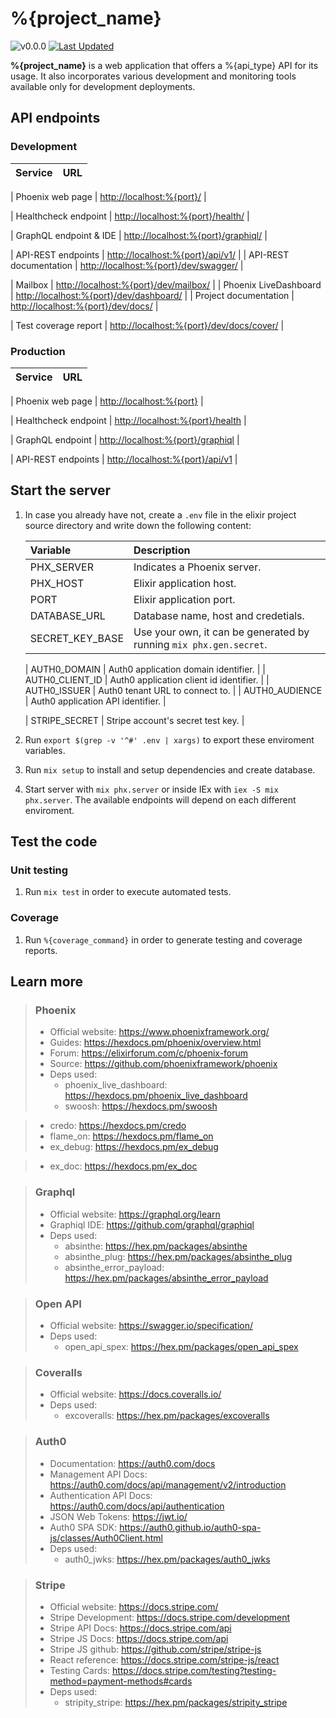 <!-- markdownlint-disable MD028 -->
<!-- markdownlint-disable MD034 -->
# %{project_name}

![v0.0.0](https://img.shields.io/badge/version-0.0.0-white.svg?style=flat-square&color=lightgray)
[![Last Updated](https://img.shields.io/github/last-commit/%{repo_badge}.svg?style=flat-square)](%{repo_url}/commits/main)

**%{project_name}** is a web application that offers a %{api_type} API for its usage. It also incorporates various development and monitoring tools available only for development deployments.

## API endpoints

<!-- tabs-open -->

### Development

| Service | URL |
| --:     | :-- |
<!-- workbench-html open -->
| Phoenix web page | <http://localhost:%{port}/> |
<!-- workbench-html close -->
<!-- workbench-healthcheck open -->
| Healthcheck endpoint | <http://localhost:%{port}/health/> |
<!-- workbench-healthcheck close -->
<!-- workbench-graphql open -->
| GraphQL endpoint & IDE | <http://localhost:%{port}/graphiql/> |
<!-- workbench-graphql close -->
<!-- workbench-rest open -->
| API-REST endpoints | <http://localhost:%{port}/api/v1/> |
| API-REST documentation | <http://localhost:%{port}/dev/swagger/> |
<!-- workbench-rest close -->
| Mailbox | <http://localhost:%{port}/dev/mailbox/> |
| Phoenix LiveDashboard | <http://localhost:%{port}/dev/dashboard/> |
| Project documentation | <http://localhost:%{port}/dev/docs/> |
<!-- workbench-coveralls open -->
| Test coverage report | <http://localhost:%{port}/dev/docs/cover/> |
<!-- workbench-coveralls close -->

### Production

| Service | URL |
| --:     | :-- |
<!-- workbench-html open -->
| Phoenix web page | <http://localhost:%{port}> |
<!-- workbench-html close -->
<!-- workbench-healthcheck open -->
| Healthcheck endpoint | <http://localhost:%{port}/health> |
<!-- workbench-healthcheck close -->
<!-- workbench-graphql open -->
| GraphQL endpoint | <http://localhost:%{port}/graphiql> |
<!-- workbench-graphql close -->
<!-- workbench-rest open -->
| API-REST endpoints | <http://localhost:%{port}/api/v1> |
<!-- workbench-rest close -->

<!-- tabs-close -->

## Start the server

1. In case you already have not, create a `.env` file in the elixir project source directory and write down the following content:

    <!-- workbench-env open -->

    <!-- workbench-env close -->

    | Variable        | Description |
    | :--             | :--         |
    | PHX_SERVER      | Indicates a Phoenix server. |
    | PHX_HOST        | Elixir application host. |
    | PORT            | Elixir application port. |
    | DATABASE_URL    | Database name, host and credetials. |
    | SECRET_KEY_BASE | Use your own, it can be generated by running `mix phx.gen.secret`. |
    <!-- workbench-auth0 open -->
    | AUTH0_DOMAIN    | Auth0 application domain identifier. |
    | AUTH0_CLIENT_ID | Auth0 application client id identifier. |
    | AUTH0_ISSUER    | Auth0 tenant URL to connect to. |
    | AUTH0_AUDIENCE  | Auth0 application API identifier. |
    <!-- workbench-auth0 close -->
    <!-- workbench-stripe open -->
    | STRIPE_SECRET   | Stripe account's secret test key. |
    <!-- workbench-stripe close -->

1. Run `export $(grep -v '^#' .env | xargs)` to export these enviroment variables.
1. Run `mix setup` to install and setup dependencies and create database.
1. Start server with `mix phx.server` or inside IEx with `iex -S mix phx.server`.
  The available endpoints will depend on each different enviroment.

## Test the code

### Unit testing

1. Run `mix test` in order to execute automated tests.

### Coverage

1. Run `%{coverage_command}` in order to generate testing and coverage reports.

## Learn more

> ### Phoenix
>
> - Official website: https://www.phoenixframework.org/
> - Guides: https://hexdocs.pm/phoenix/overview.html
> - Forum: https://elixirforum.com/c/phoenix-forum
> - Source: https://github.com/phoenixframework/phoenix
> - Deps used:
>   - phoenix_live_dashboard: https://hexdocs.pm/phoenix_live_dashboard
>   - swoosh: https://hexdocs.pm/swoosh
<!-- workbench-enhancements open -->
>   - credo: https://hexdocs.pm/credo
>   - flame_on: https://hexdocs.pm/flame_on
>   - ex_debug: https://hexdocs.pm/ex_debug
<!-- workbench-enhancements close -->
<!-- workbench-exdoc open -->
>   - ex_doc: https://hexdocs.pm/ex_doc
<!-- workbench-exdoc close -->

<!-- workbench-graphql open -->
> ### Graphql
>
> - Official website: https://graphql.org/learn
> - Graphiql IDE: https://github.com/graphql/graphiql
> - Deps used:
>   - absinthe: https://hex.pm/packages/absinthe
>   - absinthe_plug: https://hex.pm/packages/absinthe_plug
>   - absinthe_error_payload: https://hex.pm/packages/absinthe_error_payload

<!-- workbench-graphql close -->
<!-- workbench-rest open -->
> ### Open API
>
> - Official website: https://swagger.io/specification/
> - Deps used:
>   - open_api_spex: https://hex.pm/packages/open_api_spex

<!-- workbench-rest close -->
<!-- workbench-coveralls open -->
> ### Coveralls
>
> - Official website: https://docs.coveralls.io/
> - Deps used:
>   - excoveralls: https://hex.pm/packages/excoveralls

<!-- workbench-coveralls close -->
<!-- workbench-auth0 open -->
> ### Auth0
>
> - Documentation: https://auth0.com/docs
> - Management API Docs: https://auth0.com/docs/api/management/v2/introduction
> - Authentication API Docs: https://auth0.com/docs/api/authentication
> - JSON Web Tokens: https://jwt.io/
> - Auth0 SPA SDK: https://auth0.github.io/auth0-spa-js/classes/Auth0Client.html
> - Deps used:
>   - auth0_jwks: https://hex.pm/packages/auth0_jwks

<!-- workbench-auth0 close -->
<!-- workbench-stripe open -->
> ### Stripe
>
> - Official website: https://docs.stripe.com/
> - Stripe Development: https://docs.stripe.com/development
> - Stripe API Docs: https://docs.stripe.com/api
> - Stripe JS Docs: https://docs.stripe.com/api
> - Stripe JS github: https://github.com/stripe/stripe-js
> - React reference: https://docs.stripe.com/stripe-js/react
> - Testing Cards: https://docs.stripe.com/testing?testing-method=payment-methods#cards
> - Deps used:
>   - stripity_stripe: https://hex.pm/packages/stripity_stripe

<!-- workbench-stripe close -->